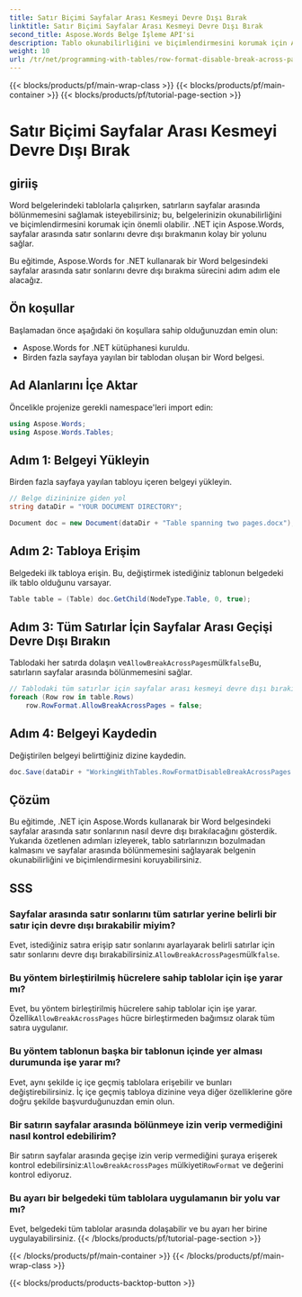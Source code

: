 ```yaml
---
title: Satır Biçimi Sayfalar Arası Kesmeyi Devre Dışı Bırak
linktitle: Satır Biçimi Sayfalar Arası Kesmeyi Devre Dışı Bırak
second_title: Aspose.Words Belge İşleme API'si
description: Tablo okunabilirliğini ve biçimlendirmesini korumak için Aspose.Words for .NET'i kullanarak Word belgelerindeki sayfalar arası satır sonlarını nasıl devre dışı bırakacağınızı öğrenin.
weight: 10
url: /tr/net/programming-with-tables/row-format-disable-break-across-pages/
---
```


{{< blocks/products/pf/main-wrap-class >}}
{{< blocks/products/pf/main-container >}}
{{< blocks/products/pf/tutorial-page-section >}}

# Satır Biçimi Sayfalar Arası Kesmeyi Devre Dışı Bırak

## giriiş

Word belgelerindeki tablolarla çalışırken, satırların sayfalar arasında bölünmemesini sağlamak isteyebilirsiniz; bu, belgelerinizin okunabilirliğini ve biçimlendirmesini korumak için önemli olabilir. .NET için Aspose.Words, sayfalar arasında satır sonlarını devre dışı bırakmanın kolay bir yolunu sağlar.

Bu eğitimde, Aspose.Words for .NET kullanarak bir Word belgesindeki sayfalar arasında satır sonlarını devre dışı bırakma sürecini adım adım ele alacağız.

## Ön koşullar

Başlamadan önce aşağıdaki ön koşullara sahip olduğunuzdan emin olun:
- Aspose.Words for .NET kütüphanesi kuruldu.
- Birden fazla sayfaya yayılan bir tablodan oluşan bir Word belgesi.

## Ad Alanlarını İçe Aktar

Öncelikle projenize gerekli namespace'leri import edin:

```csharp
using Aspose.Words;
using Aspose.Words.Tables;
```

## Adım 1: Belgeyi Yükleyin

Birden fazla sayfaya yayılan tabloyu içeren belgeyi yükleyin.

```csharp
// Belge dizininize giden yol
string dataDir = "YOUR DOCUMENT DIRECTORY";

Document doc = new Document(dataDir + "Table spanning two pages.docx");
```

## Adım 2: Tabloya Erişim

Belgedeki ilk tabloya erişin. Bu, değiştirmek istediğiniz tablonun belgedeki ilk tablo olduğunu varsayar.

```csharp
Table table = (Table) doc.GetChild(NodeType.Table, 0, true);
```

## Adım 3: Tüm Satırlar İçin Sayfalar Arası Geçişi Devre Dışı Bırakın

 Tablodaki her satırda dolaşın ve`AllowBreakAcrossPages`mülk`false`Bu, satırların sayfalar arasında bölünmemesini sağlar.

```csharp
// Tablodaki tüm satırlar için sayfalar arası kesmeyi devre dışı bırakın.
foreach (Row row in table.Rows)
    row.RowFormat.AllowBreakAcrossPages = false;
```

## Adım 4: Belgeyi Kaydedin

Değiştirilen belgeyi belirttiğiniz dizine kaydedin.

```csharp
doc.Save(dataDir + "WorkingWithTables.RowFormatDisableBreakAcrossPages.docx");
```

## Çözüm

Bu eğitimde, .NET için Aspose.Words kullanarak bir Word belgesindeki sayfalar arasında satır sonlarının nasıl devre dışı bırakılacağını gösterdik. Yukarıda özetlenen adımları izleyerek, tablo satırlarınızın bozulmadan kalmasını ve sayfalar arasında bölünmemesini sağlayarak belgenin okunabilirliğini ve biçimlendirmesini koruyabilirsiniz.

## SSS

### Sayfalar arasında satır sonlarını tüm satırlar yerine belirli bir satır için devre dışı bırakabilir miyim?  
 Evet, istediğiniz satıra erişip satır sonlarını ayarlayarak belirli satırlar için satır sonlarını devre dışı bırakabilirsiniz.`AllowBreakAcrossPages`mülk`false`.

### Bu yöntem birleştirilmiş hücrelere sahip tablolar için işe yarar mı?  
 Evet, bu yöntem birleştirilmiş hücrelere sahip tablolar için işe yarar. Özellik`AllowBreakAcrossPages` hücre birleştirmeden bağımsız olarak tüm satıra uygulanır.

### Bu yöntem tablonun başka bir tablonun içinde yer alması durumunda işe yarar mı?  
Evet, aynı şekilde iç içe geçmiş tablolara erişebilir ve bunları değiştirebilirsiniz. İç içe geçmiş tabloya dizinine veya diğer özelliklerine göre doğru şekilde başvurduğunuzdan emin olun.

### Bir satırın sayfalar arasında bölünmeye izin verip vermediğini nasıl kontrol edebilirim?  
 Bir satırın sayfalar arasında geçişe izin verip vermediğini şuraya erişerek kontrol edebilirsiniz:`AllowBreakAcrossPages` mülkiyeti`RowFormat` ve değerini kontrol ediyoruz.

### Bu ayarı bir belgedeki tüm tablolara uygulamanın bir yolu var mı?  
Evet, belgedeki tüm tablolar arasında dolaşabilir ve bu ayarı her birine uygulayabilirsiniz.
{{< /blocks/products/pf/tutorial-page-section >}}

{{< /blocks/products/pf/main-container >}}
{{< /blocks/products/pf/main-wrap-class >}}

{{< blocks/products/products-backtop-button >}}
